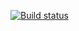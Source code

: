 [![Build status](https://ci.appveyor.com/api/projects/status/gnwdcgi7eu67g7lr?svg=true)](https://ci.appveyor.com/project/ChukharevIlya/javaqagradledzpatterns)